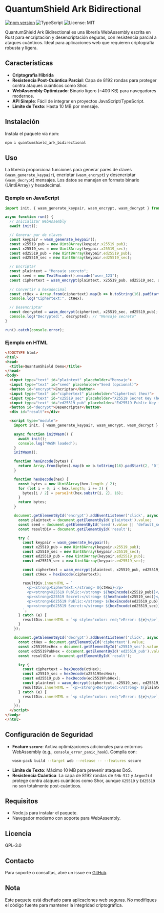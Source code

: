 # QuantumShield Ark Bidirectional

[![npm version](https://img.shields.io/npm/v/quantumshield_ark_bidirectional)](https://www.npmjs.com/package/quantumshield_ark_bidirectional)
![TypeScript](https://img.shields.io/badge/TypeScript-Supported-blue)
![License: MIT](https://img.shields.io/badge/License-MIT-green)

QuantumShield Ark Bidirectional es una librería WebAssembly escrita en Rust para encriptación y desencriptación seguras, con resistencia parcial a ataques cuánticos. Ideal para aplicaciones web que requieren criptografía robusta y ligera.

## Características
- **Criptografía Híbrida**
- **Resistencia Post-Cuántica Parcial**: Capa de 8192 rondas para proteger contra ataques cuánticos como Shor.
- **WebAssembly Optimizado**: Binario ligero (~400 KB) para navegadores modernos.
- **API Simple**: Fácil de integrar en proyectos JavaScript/TypeScript.
- **Límite de Texto**: Hasta 10 MB por mensaje.

## Instalación
Instala el paquete vía npm:

```bash
npm i quantumshield_ark_bidirectional
```

## Uso
La librería proporciona funciones para generar pares de claves (`wasm_generate_keypair`), encriptar (`wasm_encrypt`) y desencriptar (`wasm_decrypt`) mensajes. Los datos se manejan en formato binario (Uint8Array) y hexadecimal.

### Ejemplo en JavaScript
```javascript
import init, { wasm_generate_keypair, wasm_encrypt, wasm_decrypt } from 'quantumshield_ark_bidirectional';

async function run() {
  // Inicializar WebAssembly
  await init();

  // Generar par de claves
  const keypair = wasm_generate_keypair();
  const x25519_pub = new Uint8Array(keypair.x25519_pub);
  const x25519_sec = new Uint8Array(keypair.x25519_sec);
  const ed25519_pub = new Uint8Array(keypair.ed25519_pub);
  const ed25519_sec = new Uint8Array(keypair.ed25519_sec);

  // Encriptar
  const plaintext = "Mensaje secreto";
  const seed = new TextEncoder().encode("user_123");
  const ciphertext = wasm_encrypt(plaintext, x25519_pub, ed25519_sec, seed);
  
  // Convertir a hexadecimal
  const ctHex = Array.from(ciphertext).map(b => b.toString(16).padStart(2, '0')).join('');
  console.log("Ciphertext:", ctHex);

  // Desencriptar
  const decrypted = wasm_decrypt(ciphertext, x25519_sec, ed25519_pub);
  console.log("Decrypted:", decrypted); // "Mensaje secreto"
}

run().catch(console.error);
```

### Ejemplo en HTML
```html
<!DOCTYPE html>
<html>
<head>
  <title>QuantumShield Demo</title>
</head>
<body>
  <input type="text" id="plaintext" placeholder="Mensaje">
  <input type="text" id="seed" placeholder="Seed (opcional)">
  <button id="encrypt">Encriptar</button>
  <input type="text" id="ciphertext" placeholder="Ciphertext (hex)">
  <input type="text" id="x25519_sec" placeholder="X25519 Secret Key (hex)">
  <input type="text" id="ed25519_pub" placeholder="Ed25519 Public Key (hex)">
  <button id="decrypt">Desencriptar</button>
  <div id="result"></div>

  <script type="module">
    import init, { wasm_generate_keypair, wasm_encrypt, wasm_decrypt } from './node_modules/quantumshield_ark_bidirectional/quantumshield.js';

    async function initWasm() {
      await init();
      console.log('WASM loaded');
    }
    initWasm();

    function hexEncode(bytes) {
      return Array.from(bytes).map(b => b.toString(16).padStart(2, '0')).join('');
    }

    function hexDecode(hex) {
      const bytes = new Uint8Array(hex.length / 2);
      for (let i = 0; i < hex.length; i += 2) {
        bytes[i / 2] = parseInt(hex.substr(i, 2), 16);
      }
      return bytes;
    }

    document.getElementById('encrypt').addEventListener('click', async () => {
      const plaintext = document.getElementById('plaintext').value;
      const seed = document.getElementById('seed').value || 'default_seed';
      const resultDiv = document.getElementById('result');

      try {
        const keypair = wasm_generate_keypair();
        const x25519_pub = new Uint8Array(keypair.x25519_pub);
        const x25519_sec = new Uint8Array(keypair.x25519_sec);
        const ed25519_pub = new Uint8Array(keypair.ed25519_pub);
        const ed25519_sec = new Uint8Array(keypair.ed25519_sec);

        const ciphertext = wasm_encrypt(plaintext, x25519_pub, ed25519_sec, new TextEncoder().encode(seed));
        const ctHex = hexEncode(ciphertext);

        resultDiv.innerHTML = `
          <p><strong>Ciphertext:</strong> ${ctHex}</p>
          <p><strong>X25519 Public:</strong> ${hexEncode(x25519_pub)}</p>
          <p><strong>X25519 Secret:</strong> ${hexEncode(x25519_sec)}</p>
          <p><strong>Ed25519 Public:</strong> ${hexEncode(ed25519_pub)}</p>
          <p><strong>Ed25519 Secret:</strong> ${hexEncode(ed25519_sec)}</p>
        `;
      } catch (e) {
        resultDiv.innerHTML = `<p style="color: red;">Error: ${e}</p>`;
      }
    });

    document.getElementById('decrypt').addEventListener('click', async () => {
      const ctHex = document.getElementById('ciphertext').value;
      const x25519SecHex = document.getElementById('x25519_sec').value;
      const ed25519PubHex = document.getElementById('ed25519_pub').value;
      const resultDiv = document.getElementById('result');

      try {
        const ciphertext = hexDecode(ctHex);
        const x25519_sec = hexDecode(x25519SecHex);
        const ed25519_pub = hexDecode(ed25519PubHex);
        const plaintext = wasm_decrypt(ciphertext, x25519_sec, ed25519_pub);
        resultDiv.innerHTML = `<p><strong>Decrypted:</strong> ${plaintext}</p>`;
      } catch (e) {
        resultDiv.innerHTML = `<p style="color: red;">Error: ${e}</p>`;
      }
    });
  </script>
</body>
</html>
```

## Configuración de Seguridad
- **Feature `secure`**: Activa optimizaciones adicionales para entornos WebAssembly (e.g., `console_error_panic_hook`). Compila con:
  ```bash
  wasm-pack build --target web --release -- --features secure
  ```
- **Límite de Texto**: Máximo 10 MB para prevenir ataques DoS.
- **Resistencia Cuántica**: La capa de 8192 rondas de `SHA-512` y `Argon2id` protege contra ataques cuánticos como Shor, aunque `X25519` y `Ed25519` no son totalmente post-cuánticos.

## Requisitos
- Node.js para instalar el paquete.
- Navegador moderno con soporte para WebAssembly.

## Licencia
GPL-3.0

## Contacto
Para soporte o consultas, abre un issue en [GitHub](https://github.com/tu-repo/quantumshield).

## Nota
Este paquete está diseñado para aplicaciones web seguras. No modifiques el código fuente para mantener la integridad criptográfica.